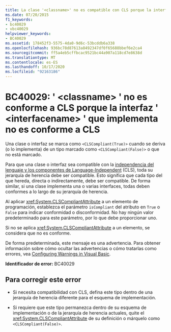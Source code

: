 ```yaml
---
title: La clase '<classname>' no es compatible con CLS porque la interfaz '<interfacename>' que implementa tampoco lo es
ms.date: 07/20/2015
f1_keywords:
- bc40029
- vbc40029
helpviewer_keywords:
- BC40029
ms.assetid: 178452f3-5575-4da0-9d6c-53bcddb6a338
ms.openlocfilehash: 936bc78d87613a8492347df0f65688bbef6e2ca4
ms.sourcegitcommit: ff5a4eb5cffbcac9521bc44a907a118cd7e8638d
ms.translationtype: MT
ms.contentlocale: es-ES
ms.lasthandoff: 10/17/2020
ms.locfileid: "92163186"
---
```

# <a name="bc40029-classname-is-not-cls-compliant-because-the-interface-interfacename-it-implements-is-not-cls-compliant"></a>BC40029: ' \<classname> ' no es conforme a CLS porque la interfaz ' \<interfacename> ' que implementa no es conforme a CLS

Una clase o interfaz se marca como `<CLSCompliant(True)>` cuando se deriva (o lo implementa) de un tipo marcado como `<CLSCompliant(False)>` o que no está marcado.

 Para que una clase o interfaz sea compatible con la [independencia del lenguaje y los componentes de Language-Independent](../../../standard/language-independence-and-language-independent-components.md) (CLS), toda su jerarquía de herencia debe ser compatible. Esto significa que cada tipo del que hereda, directa o indirectamente, debe ser compatible. De forma similar, si una clase implementa una o varias interfaces, todas deben conformes a lo largo de su jerarquía de herencia.

 Al aplicar <xref:System.CLSCompliantAttribute> a un elemento de programación, establezca el parámetro `isCompliant` del atributo en `True` o `False` para indicar conformidad o disconformidad. No hay ningún valor predeterminado para este parámetro, por lo que debe proporcionar uno.

 Si no se aplica <xref:System.CLSCompliantAttribute> a un elemento, se considera que no es conforme.

 De forma predeterminada, este mensaje es una advertencia. Para obtener información sobre cómo ocultar las advertencias o cómo tratarlas como errores, vea [Configuring Warnings in Visual Basic](/visualstudio/ide/configuring-warnings-in-visual-basic).

 **Identificador de error:** BC40029

## <a name="to-correct-this-error"></a>Para corregir este error

- Si necesita compatibilidad con CLS, defina este tipo dentro de una jerarquía de herencia diferente para el esquema de implementación.

- Si requiere que este tipo permanezca dentro de su esquema de implementación o de la jerarquía de herencia actuales, quite el <xref:System.CLSCompliantAttribute> de su definición o márquelo como `<CLSCompliant(False)>`.
